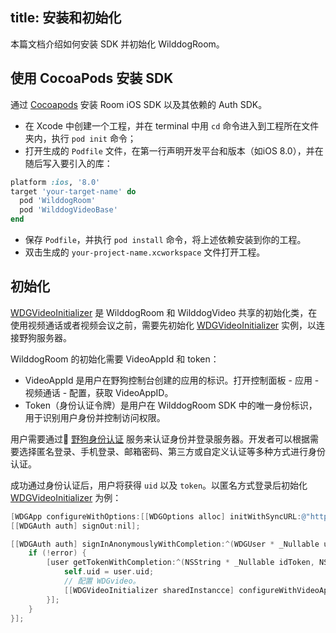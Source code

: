 title: 安装和初始化
---

本篇文档介绍如何安装 SDK 并初始化 WilddogRoom。


## 使用 CocoaPods 安装 SDK

通过 [Cocoapods](https://cocoapods.org/) 安装 Room iOS SDK 以及其依赖的 Auth SDK。

* 在 Xcode 中创建一个工程，并在 terminal 中用 `cd` 命令进入到工程所在文件夹内，执行 `pod init` 命令；
* 打开生成的 `Podfile` 文件，在第一行声明开发平台和版本（如iOS 8.0），并在随后写入要引入的库：

```ruby
platform :ios, '8.0'
target 'your-target-name' do
  pod 'WilddogRoom'
  pod 'WilddogVideoBase'
end
```
* 保存 `Podfile`，并执行 `pod install` 命令，将上述依赖安装到你的工程。
* 双击生成的 `your-project-name.xcworkspace` 文件打开工程。


## 初始化

[WDGVideoInitializer](placeholder) 是 WilddogRoom 和 WilddogVideo 共享的初始化类，在使用视频通话或者视频会议之前，需要先初始化 [WDGVideoInitializer](placeholder) 实例，以连接野狗服务器。

WilddogRoom 的初始化需要 VideoAppId 和 token：

- VideoAppId 是用户在野狗控制台创建的应用的标识。打开控制面板 - 应用 - 视频通话 - 配置，获取 VideoAppID。
- Token（身份认证令牌）是用户在 WilddogRoom SDK 中的唯一身份标识，用于识别用户身份并控制访问权限。

用户需要通过 [野狗身份认证](/auth/iOS/index.html) 服务来认证身份并登录服务器。开发者可以根据需要选择匿名登录、手机登录、邮箱密码、第三方或自定义认证等多种方式进行身份认证。

成功通过身份认证后，用户将获得 `uid` 以及 `token`。以匿名方式登录后初始化 [WDGVideoInitializer](placeholder) 为例：

```objectivec
[WDGApp configureWithOptions:[[WDGOptions alloc] initWithSyncURL:@"https://<#VideoAppID#>.wilddogio.com"]];
[[WDGAuth auth] signOut:nil];

[[WDGAuth auth] signInAnonymouslyWithCompletion:^(WDGUser * _Nullable user, NSError * _Nullable error) {
    if (!error) {
        [user getTokenWithCompletion:^(NSString * _Nullable idToken, NSError * _Nullable error) {
            self.uid = user.uid;
            // 配置 WDGvideo。
            [[WDGVideoInitializer sharedInstancce] configureWithVideoAppId:@"your-video-appid" token:idToken];
        }];
    }
}];
```
